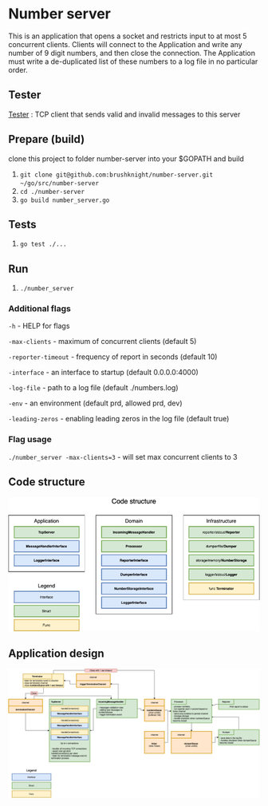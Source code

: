 # Number server

This is an application that opens a socket and restricts input to at most 5 concurrent clients. Clients will connect to the Application and write any number of 9 digit numbers, and then close the connection. The Application must write a de-duplicated list of these numbers to a log file in no particular order.

## Tester
[Tester](https://github.com/brushknight/number-server-tester)
: TCP client that sends valid and invalid messages to this server

## Prepare (build)
clone this project to folder number-server into your $GOPATH and build
1. `git clone git@github.com:brushknight/number-server.git ~/go/src/number-server`
2. `cd ./number-server`
3. `go build number_server.go`

## Tests
1. `go test ./...`

## Run
1. `./number_server` 

### Additional flags
`-h` - HELP for flags

`-max-clients` - maximum of concurrent clients (default 5)

`-reporter-timeout` - frequency of report in seconds (default 10)

`-interface` - an interface to startup (default 0.0.0.0:4000)

`-log-file` - path to a log file (default ./numbers.log)

`-env` - an environment (default prd, allowed prd, dev)

`-leading-zeros` - enabling leading zeros in the log file (default true)

### Flag usage

`./number_server -max-clients=3` - will set max concurrent clients to 3

## Code structure

![code_structure](resources/images/code_structure.png)

## Application design

![application_design](resources/images/application_design.png)
